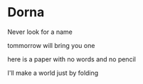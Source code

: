 # Dorna
Never look for a name

tommorrow will bring you one

here is a paper with no words and no pencil

I'll make a world just by folding

